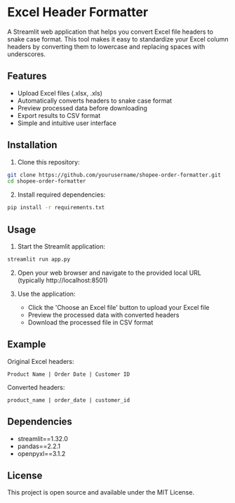 # Excel Header Formatter

A Streamlit web application that helps you convert Excel file headers to snake case format. This tool makes it easy to standardize your Excel column headers by converting them to lowercase and replacing spaces with underscores.

## Features

- Upload Excel files (.xlsx, .xls)
- Automatically converts headers to snake case format
- Preview processed data before downloading
- Export results to CSV format
- Simple and intuitive user interface

## Installation

1. Clone this repository:
```bash
git clone https://github.com/yourusername/shopee-order-formatter.git
cd shopee-order-formatter
```

2. Install required dependencies:
```bash
pip install -r requirements.txt
```

## Usage

1. Start the Streamlit application:
```bash
streamlit run app.py
```

2. Open your web browser and navigate to the provided local URL (typically http://localhost:8501)

3. Use the application:
   - Click the 'Choose an Excel file' button to upload your Excel file
   - Preview the processed data with converted headers
   - Download the processed file in CSV format

## Example

Original Excel headers:
```
Product Name | Order Date | Customer ID
```

Converted headers:
```
product_name | order_date | customer_id
```

## Dependencies

- streamlit==1.32.0
- pandas==2.2.1
- openpyxl==3.1.2

## License

This project is open source and available under the MIT License.